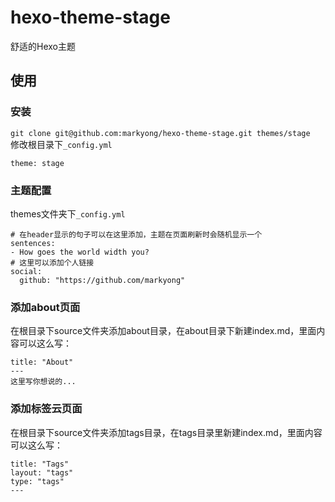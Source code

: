 # hexo-theme-stage
舒适的Hexo主题
## 使用
### 安装
`git clone git@github.com:markyong/hexo-theme-stage.git themes/stage`  
修改根目录下`_config.yml`  
```
theme: stage
```
### 主题配置
themes文件夹下`_config.yml`
```
# 在header显示的句子可以在这里添加，主题在页面刷新时会随机显示一个
sentences:
- How goes the world width you?
# 这里可以添加个人链接
social:
  github: "https://github.com/markyong"
```
### 添加about页面
在根目录下source文件夹添加about目录，在about目录下新建index.md，里面内容可以这么写：
```
title: "About"
---
这里写你想说的...
```
### 添加标签云页面
在根目录下source文件夹添加tags目录，在tags目录里新建index.md，里面内容可以这么写：
```
title: "Tags"
layout: "tags"
type: "tags"
---
```
